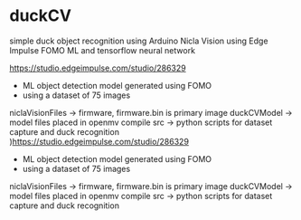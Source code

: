# duckCV
simple duck object recognition using Arduino Nicla Vision using Edge Impulse FOMO ML and tensorflow neural network

https://studio.edgeimpulse.com/studio/286329
- ML object detection model generated using FOMO
- using a dataset of 75 images

niclaVisionFiles -> firmware, firmware.bin is primary image
duckCVModel -> model files placed in openmv compile
src -> python scripts for dataset capture and duck recognition
)https://studio.edgeimpulse.com/studio/286329
- ML object detection model generated using FOMO
- using a dataset of 75 images

niclaVisionFiles -> firmware, firmware.bin is primary image
duckCVModel -> model files placed in openmv compile
src -> python scripts for dataset capture and duck recognition
